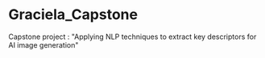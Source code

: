 # Graciela_Capstone
Capstone project : "Applying NLP techniques to extract key descriptors for AI image generation"
